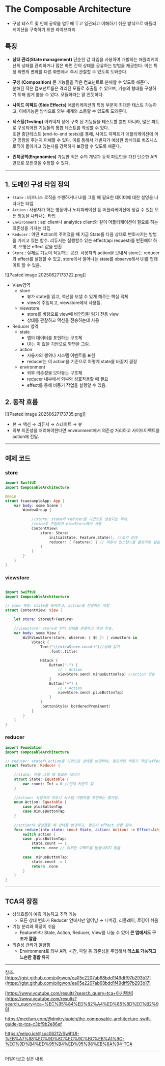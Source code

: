 
# The Composable Architecture

- 구성 테스트 및 인체 공학을 염두에 두고 일관되고 이해하기 쉬운 방식으로 애플리케이션을 구축하기 위한 라이브러리.

## 특징
- **상태 관리(State management)** 단순한 값 타입을 사용하여 개발하는 애플리케이션의 상태를 관리하거나 많은 화면 간의 상태를 공유하는 방법을 제공한다. 이는 특정 화면의 변화를 다른 화면에서 즉시 관찰할 수 있도록 도와준다.  
    
- **구성 (Composition)** 큰 기능들을 작은 컴포넌트로 분해할 수 있도록 해준다.  
    분해된 작은 컴포넌트들은 격리된 모듈로 추출될 수 있으며, 기능의 형태를 구성하기 위해 쉽게 붙을 수 있다. 모듈화라는 말 인듯하다.  
    
- **사이드 이펙트 (Side Effects)** 애플리케이션의 특정 부분이 최대한 테스트 가능하고, 이해가능한 방식으로 외부 세계와 소통할 수 있도록 도와준다.  
    
- **테스팅(Testing)** 아키텍쳐 상에 구축 된 기능들을 테스트할 뿐만 아니라, 많은 파트로 구성되어진 기능들의 통합 테스트를 작성할 수 있다.  
    또한 종단테스트 (end-to-end tests)를 통해, 사이드 이펙트가 애플리케이션에 어떤 영향을 주는지 이해할 수 있다. 이를 통해서 개발자가 예상한 방식대로 비즈니스 로직이 돌아가고 있는지를 강력하게 보장할 수 있도록 해준다.  
    
- **인체공학(Ergonomics)** 가능한 적은 수의 개념과 동작 파트만을 가진 단순한 API만으로 모든것을 수행할 수 있다.
---

## 1. 도메인 구성 타입 정의

- `State` : 비즈니스 로직을 수행하거나 UI를 그릴 때 필요한 데이터에 대한 설명을 나타내는 타입
- `Action` : 사용자가 하는 행동이나 노티피케이션 등 어플리케이션에 생길 수 있는 모든 행동을 나타내는 타입
- `Environment` : api client나 analytics client와 같이 어플리케이션이 필요로 하는 의존성을 가지는 타입
- `Reducer` : 어떤 Action이 주어졌을 때 지금 State를 다음 상태로 변화시키는 방법을 가지고 있는 함수. 리듀서는 실행할수 있는 effect(api request)를 반환해야 하며, 보통은 effect 값을 반환
- `Store` : 실제로 기능이 작동하는 공간. 사용자의 action을 보내서 store는 reducer와 effect를 실행할 수 있고, store에서 일어나는 state를 observe해서 UI를 업데이트 할 수 있음.

![[Pasted image 20250627173722.png]]
- View영역
    - store
        - 뷰가 state를 읽고, 액션을 보낼 수 있게 해주는 핵심 객체
        - view에 주입되고, viewstore에서 사용됨.
    - viewstore
        - store를 바탕으로 view에 바인딩된 읽기 전용 view
        - 상태를 관찰하고 액션을 전송하는데 사용
- Reducer 영역
    - state
        - 앱의 데이터를 표현하는 구조체
        - UI는 이 값을 기반으로 화면을 그림.
    - action
        - 사용자의 행위나 시스템 이벤트를 표현
        - reducer는 이 action을 기준으로 어떻게 state를 바꿀지 결정
    - environment
        - 외부 의존성을 모아놓는 구조체
        - reducer 내부에서 외부와 상호작용할 때 필요
        - effect를 통해 비동기 작업을 실행할 수 있음.

## 2. 동작 흐름
![[Pasted image 20250627173735.png]]

- 뷰 → 액션 → 리듀서 → 스테이트 → 뷰
- 외부 의존성을 처리해야한다면 environment에서 의존성 처리하고 사이드이펙트를 action에 전달.

---

## 예제 코드

### store

```swift
import SwiftUI
import ComposableArchitecture

@main
struct tcaexampleApp: App {
    var body: some Scene {
        WindowGroup {
            
            //store: state와 reducer를 기반으로 생성되는 객체.
            //view로 주입되어 viewStore에서 사용
            ContentView(
                store: Store(
                    initialState: Feature.State(), //초기 상태
                    reducer: { Feature() } // 리듀서 인스턴스를 클로저로 넘김
                )
            )
        }
    }
}
```

### viewstore

```swift

import SwiftUI
import ComposableArchitecture

// view 계층: state를 보여주고, action을 전달하는 역할
struct ContentView: View {
    
    let store: StoreOf<Feature>
    
    //viewstore: store로 부터 상태를 관찰하고 액션 전송.
    var body: some View {
        WithViewStore(store, observe: { $0 }) { viewStore in
            VStack {
                Text("\\(viewStore.count)")//상태 읽기
                    .font(.title)
                
                HStack {
                    Button("-") {
                        // - Action
                        viewStore.send(.minusButtonTap) //action 전송
                    }
                    Button("+") {
                        // + Action
                        viewStore.send(.plusButtonTap)
                    }
                }
                .buttonStyle(.borderedProminent)
            }
        }
    }
}
```

### reducer

```swift
import Foundation
import ComposableArchitecture

// reducer: state와 action을 기반으로 상태를 변경하며, 필요하면 비동기 작업(effect)도 발생시킬 수 있는 순수 함수
struct Feature: Reducer {
    
    //state: 뷰를 그릴 때 필요한 데이터
    struct State: Equatable {
        var count: Int = 0 //현재 카운트 값
    }
    
    //action: 사용자의 의도나 시스템 이벤트를 표현하는 열거형.
    enum Action: Equatable {
        case plusButtonTap
        case minusButtonTap
    }
    
    //action이 발생했을 때 상태를 변경하고, 필요시 effect 반환 함수.
    func reduce(into state: inout State, action: Action) -> Effect<Action> {
        switch action {
        case .plusButtonTap:
            state.count += 1
            return .none // 아무런 이펙트를 발생시키지 않음.
            
        case .minusButtonTap:
            state.count -= 1
            return .none
        }
    }
}

```

-----------
## TCA의 장점

- 상태흐름이 예측 가능하고 추적 가능
	- 모든 상태 변화가 Reducer 안에서만 일어남 → 디버깅, 리플레이, 로깅이 쉬움
- 기능 분리와 확장이 쉬움
	- Feature마다 State, Action, Reducer, View를 나눌 수 있어 **큰 앱에서도 구조가 깔끔**
- 의존성 관리가 깔끔함
	- Environment로 외부 API, 시간, 파일 등 의존성을 주입해서 **테스트 가능하고 느슨한 결합 유지**

----------

참조.
[https://gist.github.com/pilgwon/ea05e2207ab68bdd1f49dff97b293b17](https://gist.github.com/pilgwon/ea05e2207ab68bdd1f49dff97b293b17)

[](https://www.youtube.com/results?search_query=tca+%EC%95%84%ED%82%A4%ED%85%8D%EC%B2%98)[https://www.youtube.com/results?search_query=tca+아키텍처](https://www.youtube.com/results?search_query=tca+%EC%95%84%ED%82%A4%ED%85%8D%EC%B2%98)

https://medium.com/@dmitrylupich/the-composable-architecture-swift-guide-to-tca-c3bf9b2e86ef

https://velog.io/@soc06212/SwiftUI-%EB%A7%88%EC%9D%8C%EC%9C%BC%EB%A1%9C-%EC%9D%B4%ED%95%B4%ED%95%98%EB%8A%94-TCA

----
더알아보고 싶은 내용